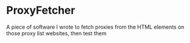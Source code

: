 # ProxyFetcher
A piece of software I wrote to fetch proxies from the HTML elements on those proxy list websites, then test them
